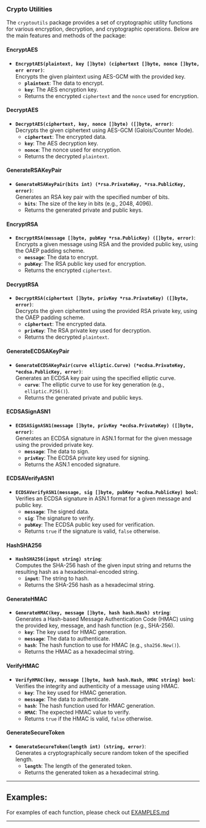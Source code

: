 ### Crypto Utilities

The `cryptoutils` package provides a set of cryptographic utility functions for various encryption, decryption, and cryptographic operations. Below are the main features and methods of the package:

#### **EncryptAES**

- **`EncryptAES(plaintext, key []byte) (ciphertext []byte, nonce []byte, err error)`**:  
  Encrypts the given plaintext using AES-GCM with the provided key.
  - **`plaintext`**: The data to encrypt.
  - **`key`**: The AES encryption key.
  - Returns the encrypted `ciphertext` and the `nonce` used for encryption.

#### **DecryptAES**

- **`DecryptAES(ciphertext, key, nonce []byte) ([]byte, error)`**:  
  Decrypts the given ciphertext using AES-GCM (Galois/Counter Mode).
  - **`ciphertext`**: The encrypted data.
  - **`key`**: The AES decryption key.
  - **`nonce`**: The nonce used for encryption.
  - Returns the decrypted `plaintext`.

#### **GenerateRSAKeyPair**

- **`GenerateRSAKeyPair(bits int) (*rsa.PrivateKey, *rsa.PublicKey, error)`**:  
  Generates an RSA key pair with the specified number of bits.
  - **`bits`**: The size of the key in bits (e.g., 2048, 4096).
  - Returns the generated private and public keys.

#### **EncryptRSA**

- **`EncryptRSA(message []byte, pubKey *rsa.PublicKey) ([]byte, error)`**:  
  Encrypts a given message using RSA and the provided public key, using the OAEP padding scheme.
  - **`message`**: The data to encrypt.
  - **`pubKey`**: The RSA public key used for encryption.
  - Returns the encrypted `ciphertext`.

#### **DecryptRSA**

- **`DecryptRSA(ciphertext []byte, privKey *rsa.PrivateKey) ([]byte, error)`**:  
  Decrypts the given ciphertext using the provided RSA private key, using the OAEP padding scheme.
  - **`ciphertext`**: The encrypted data.
  - **`privKey`**: The RSA private key used for decryption.
  - Returns the decrypted `plaintext`.

#### **GenerateECDSAKeyPair**

- **`GenerateECDSAKeyPair(curve elliptic.Curve) (*ecdsa.PrivateKey, *ecdsa.PublicKey, error)`**:  
  Generates an ECDSA key pair using the specified elliptic curve.
  - **`curve`**: The elliptic curve to use for key generation (e.g., `elliptic.P256()`).
  - Returns the generated private and public keys.

#### **ECDSASignASN1**

- **`ECDSASignASN1(message []byte, privKey *ecdsa.PrivateKey) ([]byte, error)`**:  
  Generates an ECDSA signature in ASN.1 format for the given message using the provided private key.
  - **`message`**: The data to sign.
  - **`privKey`**: The ECDSA private key used for signing.
  - Returns the ASN.1 encoded signature.

#### **ECDSAVerifyASN1**

- **`ECDSAVerifyASN1(message, sig []byte, pubKey *ecdsa.PublicKey) bool`**:  
  Verifies an ECDSA signature in ASN.1 format for a given message and public key.
  - **`message`**: The signed data.
  - **`sig`**: The signature to verify.
  - **`pubKey`**: The ECDSA public key used for verification.
  - Returns `true` if the signature is valid, `false` otherwise.

#### **HashSHA256**

- **`HashSHA256(input string) string`**:  
  Computes the SHA-256 hash of the given input string and returns the resulting hash as a hexadecimal-encoded string.
  - **`input`**: The string to hash.
  - Returns the SHA-256 hash as a hexadecimal string.

#### **GenerateHMAC**

- **`GenerateHMAC(key, message []byte, hash hash.Hash) string`**:  
  Generates a Hash-based Message Authentication Code (HMAC) using the provided key, message, and hash function (e.g., SHA-256).
  - **`key`**: The key used for HMAC generation.
  - **`message`**: The data to authenticate.
  - **`hash`**: The hash function to use for HMAC (e.g., `sha256.New()`).
  - Returns the HMAC as a hexadecimal string.

#### **VerifyHMAC**

- **`VerifyHMAC(key, message []byte, hash hash.Hash, HMAC string) bool`**:  
  Verifies the integrity and authenticity of a message using HMAC.
  - **`key`**: The key used for HMAC generation.
  - **`message`**: The data to authenticate.
  - **`hash`**: The hash function used for HMAC generation.
  - **`HMAC`**: The expected HMAC value to verify.
  - Returns `true` if the HMAC is valid, `false` otherwise.

#### **GenerateSecureToken**

- **`GenerateSecureToken(length int) (string, error)`**:  
  Generates a cryptographically secure random token of the specified length.
  - **`length`**: The length of the generated token.
  - Returns the generated token as a hexadecimal string.

---

## Examples:

For examples of each function, please check out [EXAMPLES.md](/cryptoutils/EXAMPLES.md)

---
